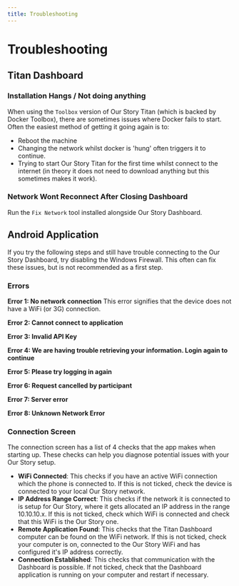 ```yaml
---
title: Troubleshooting
---
```


# Troubleshooting

## Titan Dashboard

### Installation Hangs / Not doing anything

When using the `Toolbox` version of Our Story Titan (which is backed by Docker Toolbox), there are sometimes issues where Docker fails to start. Often the easiest method of getting it going again is to:

- Reboot the machine
- Changing the network whilst docker is 'hung' often triggers it to continue.
- Trying to start Our Story Titan for the first time whilst connect to the internet (in theory it does not need to download anything but this sometimes makes it work).

### Network Wont Reconnect After Closing Dashboard

Run the `Fix Network` tool installed alongside Our Story Dashboard.

## Android Application

If you try the following steps and still have trouble connecting to the Our Story Dashboard, try disabling the Windows Firewall. This often can fix these issues, but is not recommended as a first step.

### Errors

**Error 1: No network connection**
This error signifies that the device does not have a WiFi (or 3G) connection.

**Error 2: Cannot connect to application**

**Error 3: Invalid API Key**

**Error 4: We are having trouble retrieving your information. Login again to continue**

**Error 5: Please try logging in again**

**Error 6: Request cancelled by participant**

**Error 7: Server error**

**Error 8: Unknown Network Error**

### Connection Screen

The connection screen has a list of 4 checks that the app makes when starting up. These checks can help you diagnose potential issues with your Our Story setup.

- **WiFi Connected**: This checks if you have an active WiFi connection which the phone is connected to. If this is not ticked, check the device is connected to your local Our Story network.
- **IP Address Range Correct**: This checks if the network it is connected to is setup for Our Story, where it gets allocated an IP address in the range 10.10.10.x. If this is not ticked, check which WiFi is connected and check that this WiFi is the Our Story one.
- **Remote Application Found**: This checks that the Titan Dashboard computer can be found on the WiFi network. If this is not ticked, check your computer is on, connected to the Our Story WiFi and has configured it's IP address correctly.
- **Connection Established**: This checks that communication with the Dashboard is possible. If not ticked, check that the Dashboard application is running on your computer and restart if necessary.
